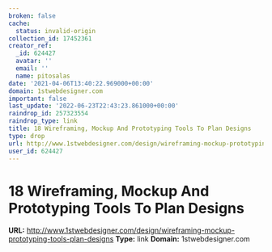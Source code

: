 ```yaml
---
broken: false
cache:
  status: invalid-origin
collection_id: 17452361
creator_ref:
  _id: 624427
  avatar: ''
  email: ''
  name: pitosalas
date: '2021-04-06T13:40:22.969000+00:00'
domain: 1stwebdesigner.com
important: false
last_update: '2022-06-23T22:43:23.861000+00:00'
raindrop_id: 257323554
raindrop_type: link
title: 18 Wireframing, Mockup And Prototyping Tools To Plan Designs
type: drop
url: http://www.1stwebdesigner.com/design/wireframing-mockup-prototyping-tools-plan-designs
user_id: 624427
---
```


# 18 Wireframing, Mockup And Prototyping Tools To Plan Designs

**URL:** http://www.1stwebdesigner.com/design/wireframing-mockup-prototyping-tools-plan-designs
**Type:** link
**Domain:** 1stwebdesigner.com
